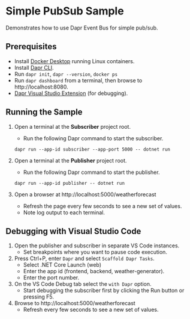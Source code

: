 # Simple PubSub Sample

Demonstrates how to use Dapr Event Bus for simple pub/sub.

## Prerequisites
- Install [Docker Desktop](https://www.docker.com/products/docker-desktop) running Linux containers.
- Install [Dapr CLI](https://docs.dapr.io/getting-started/install-dapr-cli/).
- Run `dapr init`, `dapr --version`, `docker ps`
- Run `dapr dashboard` from a terminal, then browse to http://localhost:8080.
- [Dapr Visual Studio Extension](https://github.com/microsoft/vscode-dapr) (for debugging).

## Running the Sample

1. Open a terminal at the **Subscriber** project root.
   - Run the following Dapr command to start the subscriber.

    ```
    dapr run --app-id subscriber --app-port 5000 -- dotnet run
    ```

2. Open a terminal at the **Publisher** project root.
   - Run the following Dapr command to start the publisher.

    ```
    dapr run --app-id publisher -- dotnet run
    ```

3. Open a browser at http://localhost:5000/weatherforecast
   - Refresh the page every few seconds to see a new set of values.
   - Note log output to each terminal.

## Debugging with Visual Studio Code

1. Open the publisher and subscriber in separate VS Code instances.
   - Set breakpoints where you want to pause code execution.
2. Press Ctrl+P, enter `Dapr` and select `Scaffold Dapr Tasks`.
   - Select .NET Core Launch (web)
   - Enter the app id (frontend, backend, weather-generator).
   - Enter the port number.
3. On the VS Code Debug tab select the `with Dapr` option.
   - Start debugging the subscriber first by  clicking the Run button or pressing F5.
4. Browse to http://localhost:5000/weatherforecast
   - Refresh every few seconds to see a new set of values.